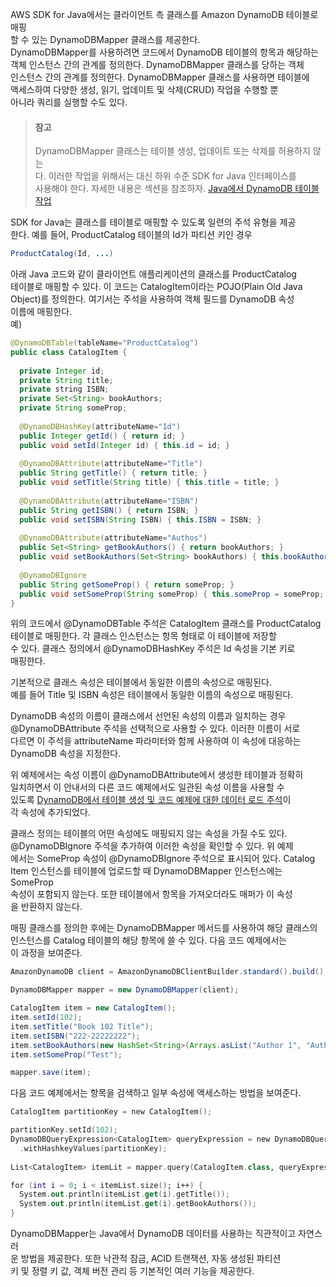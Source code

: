 AWS SDK for Java에서는 클라이언트 측 클래스를 Amazon DynamoDB 테이블로 매핑  
할 수 있는 DynamoDBMapper 클래스를 제공한다.   
DynamoDBMapper를 사용하려면 코드에서 DynamoDB 테이블의 항목과 해당하는  
객체 인스턴스 간의 관계를 정의한다. DynamoDBMapper 클래스를 당하는 객체  
인스턴스 간의 관계를 정의한다. DynamoDBMapper 클래스를 사용하면 테이블에  
액세스하여 다양한 생성, 읽기, 업데이트 및 삭제(CRUD) 작업을 수행할 뿐  
아니라 쿼리를 실행할 수도 있다.  
  
> #### 참고  
> DynamoDBMapper 클래스는 테이블 생성, 업데이트 또는 삭제를 허용하지 않는   
> 다. 이러한 작업을 위해서는 대신 하위 수준 SDK for Java 인터페이스를  
> 사용해야 한다. 자세한 내용은 섹션을 참조하자. [Java에서 DynamoDB 테이블  
> 작업](https://docs.aws.amazon.com/ko_kr/amazondynamodb/latest/developerguide/JavaDocumentAPIWorkingWithTables.html)  

SDK for Java는 클래스를 테이블로 매핑할 수 있도록 일련의 주석 유형을 제공  
한다. 예를 들어, ProductCatalog 테이블의 Id가 파티션 키인 경우   
```java
ProductCatalog(Id, ...)
```
아래 Java 코드와 같이 클라이언트 애플리케이션의 클래스를 ProductCatalog  
테이블로 매핑할 수 있다. 이 코드는 CatalogItem이라는 POJO(Plain Old Java  
Object)를 정의한다. 여기서는 주석을 사용하여 객체 필드를 DynamoDB 속성   
이름에 매핑한다.  
예)   
```java
@DynamoDBTable(tableName="ProductCatalog")
public class CatalogItem {
  
  private Integer id;
  private String title;
  private string ISBN;
  private Set<String> bookAuthors;
  private String someProp;
  
  @DynamoDBHashKey(attributeName="Id")
  public Integer getId() { return id; }
  public void setId(Integer id) { this.id = id; }
  
  @DynamoDBAttribute(attributeName="Title")
  public String getTitle() { return title; }
  public void setTitle(String title) { this.title = title; }
  
  @DynamoDBAttribute(attributeName="ISBN")
  public String getISBN() { return ISBN; }
  public void setISBN(String ISBN) { this.ISBN = ISBN; }
  
  @DynamoDBAttribute(attributeName="Authos")
  public Set<String> getBookAuthors() { return bookAuthors; }
  public void setBookAuthors(Set<String> bookAuthors) { this.bookAuthors = bookAuthors; }
  
  @DynamoDBIgnore
  public String getSomeProp() { return someProp; }
  public void setSomeProp(String someProp) { this.someProp = someProp; }
}
```
위의 코드에서 @DynamoDBTable 주석은 CatalogItem 클래스를 ProductCatalog  
테이블로 매핑한다. 각 클래스 인스턴스는 항목 형태로 이 테이블에 저장할  
수 있다. 클래스 정의에서 @DynamoDBHashKey 주석은 Id 속성을 기본 키로  
매핑한다.  
  
기본적으로 클래스 속성은 테이블에서 동일한 이름의 속성으로 매핑된다.   
예를 들어 Title 및 ISBN 속성은 테이블에서 동일한 이름의 속성으로 매핑된다.   
  
DynamoDB 속성의 이름이 클래스에서 선언된 속성의 이름과 일치하는 경우   
@DynamoDBAttribute 주석을 선택적으로 사용할 수 있다. 이러한 이름이 서로  
다르면 이 주석을 attributeName 파라미터와 함께 사용하여 이 속성에 대응하는  
DynamoDB 속성을 지정한다.  
  
위 예제에서는 속성 이름이 @DynamoDBAttribute에서 생성한 테이블과 정확히   
일치하면서 이 안내서의 다른 코드 예제에서도 일관된 속성 이름을 사용할 수   
있도록 [DynamoDB에서 테이블 생성 및 코드 예제에 대한 데이터 로드 주석](https://docs.aws.amazon.com/ko_kr/amazondynamodb/latest/developerguide/DynamoDBMapper.html)이    
각 속성에 추가되었다.  
  
클래스 정의는 테이블의 어떤 속성에도 매핑되지 않는 속성을 가질 수도 있다.   
@DynamoDBIgnore 주석을 추가하여 이러한 속성을 확인할 수 있다. 위 예제  
에서는 SomeProp 속성이 @DynamoDBIgnore 주석으로 표시되어 있다. Catalog  
Item 인스턴스를 테이블에 업로드할 때 DynamoDBMapper 인스턴스에는 SomeProp  
속성이 포함되지 않는다. 또한 테이블에서 항목을 가져오더라도 매퍼가 이 속성  
을 반환하지 않는다.   
  
매핑 클래스를 정의한 후에는 DynamoDBMapper 메서드를 사용하여 해당 클래스의  
인스턴스를 Catalog 테이블의 해당 항목에 쓸 수 있다. 다음 코드 예제에서는  
이 과정을 보여준다.   
```java
AmazonDynamoDB client = AmazonDynamoDBClientBuilder.standard().build();

DynamoDBMapper mapper = new DynamoDBMapper(client);

CatalogItem item = new CatalogItem();
item.setId(102);
item.setTitle("Book 102 Title");
item.setISBN("222-22222222");
item.setBookAuthors(new HashSet<String>(Arrays.asList("Author 1", "Author 2")));
item.setSomeProp("Test");

mapper.save(item);
```
다음 코드 예제에서는 항목을 검색하고 일부 속성에 액세스하는 방법을 보여준다. 
```kotlin  
CatalogItem partitionKey = new CatalogItem();

partitionKey.setId(102);
DynamoDBQueryExpression<CatalogItem> queryExpression = new DynamoDBQueryExpression<CatalogItem>()
  .withHashkeyValues(partitionKey);
  
List<CatalogItem> itemLit = mapper.query(CatalogItem.class, queryExpression);

for (int i = 0; i < itemList.size(); i++) {
  System.out.println(itemList.get(i).getTitle());
  System.out.println(itemList.get(i).getBookAuthors());
}
```
DynamoDBMapper는 Java에서 DynamoDB 데이터를 사용하는 직관적이고 자연스러  
운 방법을 제공한다. 또한 낙관적 잠금, ACID 트랜잭션, 자동 생성된 파티션  
키 및 정렬 키 값, 객체 버전 관리 등 기본적인 여러 기능을 제공한다.   




































